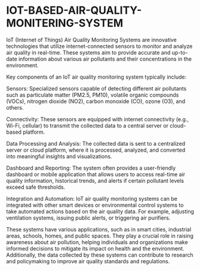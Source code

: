 # IOT-BASED-AIR-QUALITY-MONITERING-SYSTEM

IoT (Internet of Things) Air Quality Monitoring Systems are innovative technologies that utilize internet-connected sensors to monitor and analyze air quality in real-time. These systems aim to provide accurate and up-to-date information about various air pollutants and their concentrations in the environment.

Key components of an IoT air quality monitoring system typically include:

Sensors: Specialized sensors capable of detecting different air pollutants such as particulate matter (PM2.5, PM10), volatile organic compounds (VOCs), nitrogen dioxide (NO2), carbon monoxide (CO), ozone (O3), and others.

Connectivity: These sensors are equipped with internet connectivity (e.g., Wi-Fi, cellular) to transmit the collected data to a central server or cloud-based platform.

Data Processing and Analysis: The collected data is sent to a centralized server or cloud platform, where it is processed, analyzed, and converted into meaningful insights and visualizations.

Dashboard and Reporting: The system often provides a user-friendly dashboard or mobile application that allows users to access real-time air quality information, historical trends, and alerts if certain pollutant levels exceed safe thresholds.

Integration and Automation: IoT air quality monitoring systems can be integrated with other smart devices or environmental control systems to take automated actions based on the air quality data. For example, adjusting ventilation systems, issuing public alerts, or triggering air purifiers.

These systems have various applications, such as in smart cities, industrial areas, schools, homes, and public spaces. They play a crucial role in raising awareness about air pollution, helping individuals and organizations make informed decisions to mitigate its impact on health and the environment. Additionally, the data collected by these systems can contribute to research and policymaking to improve air quality standards and regulations.
